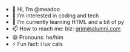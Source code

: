 - 👋 Hi, I’m @meadoo
- 👀 I’m interested in coding and tech
- 🌱 I’m currently learning HTML and a bit of py
- 📫 How to reach me: biz: grim@alumni.com 
- 😄 Pronouns: he/him
- ⚡ Fun fact: i luv cats

<!---
meadoo/meadoo is a ✨ special ✨ repository because its `README.md` (this file) appears on your GitHub profile.
You can click the Preview link to take a look at your changes.
--->
